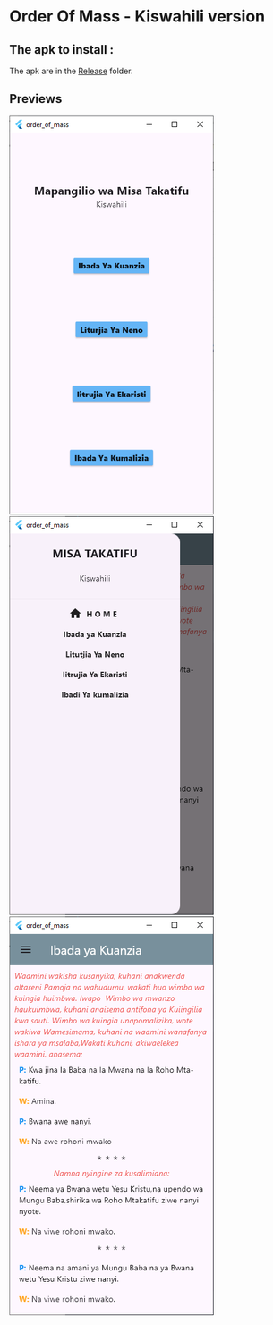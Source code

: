 # Order Of Mass - Kiswahili version

## The apk to install :
The apk are in the [Release](https://github.com/Denis-Wanjohi/Order-Of-Mass/tree/main/release) folder.

## Previews 
![Home Page](images/home.png)
![Menu](images/menu.png)
![Ibada ya kuanzia](images/kuanzia.png)



